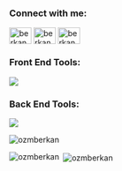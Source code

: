 <h3 align="left">Connect with me:</h3>
<p align="left">
<a href="https://twitter.com/berkannozm" target="blank"><img align="center" src="https://raw.githubusercontent.com/rahuldkjain/github-profile-readme-generator/master/src/images/icons/Social/twitter.svg" alt="berkannozm" height="30" width="40" /></a>
<a href="https://instagram.com/berkanozm" target="blank"><img align="center" src="https://raw.githubusercontent.com/rahuldkjain/github-profile-readme-generator/master/src/images/icons/Social/instagram.svg" alt="berkanozm" height="30" width="40" /></a>
<a href="https://linkedin.com/in/berkanozm" target="blank"><img align="center" src="https://raw.githubusercontent.com/rahuldkjain/github-profile-readme-generator/master/src/images/icons/Social/linked-in-alt.svg" alt="berkanozm" height="30" width="40" /></a>
</p>

<h3 align="left">Front End Tools:</h3>
<p align="left">
  <a href="https://skillicons.dev">
    <img src="https://skillicons.dev/icons?i=html,css,js,ts,react,bootstrap,tailwind,nextjs,redux,zustand,reactquery" />
  </a>
</p>
<h3 align="left">Back End Tools:</h3>
<p align="left">
  <a href="https://skillicons.dev">
    <img src="https://skillicons.dev/icons?i=nodejs,express,firebase,mongodb,postman,prisma,postgresql" />
  </a>
</p>

<p><img align="center" src="https://github-readme-streak-stats.herokuapp.com/?user=ozmberkan&" alt="ozmberkan" /></p>
<p><img align="left" src="https://github-readme-stats.vercel.app/api/top-langs?username=ozmberkan&show_icons=true&locale=en&layout=compact" alt="ozmberkan" /></p>

<p>&nbsp;<img align="center" src="https://github-readme-stats.vercel.app/api?username=ozmberkan&show_icons=true&locale=en" alt="ozmberkan" /></p>

